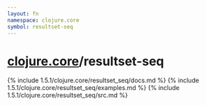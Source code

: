```yaml
---
layout: fn
namespace: clojure.core
symbol: resultset-seq
---
```


# [clojure.core](../)/resultset-seq

{% include 1.5.1/clojure.core/resultset_seq/docs.md %}
{% include 1.5.1/clojure.core/resultset_seq/examples.md %}
{% include 1.5.1/clojure.core/resultset_seq/src.md %}

